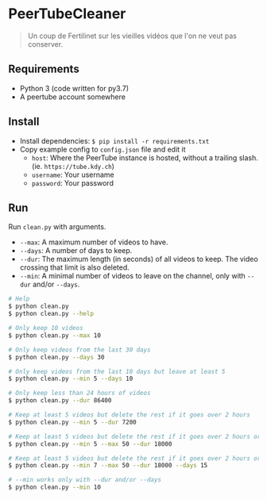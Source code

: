 # PeerTubeCleaner

> Un coup de Fertilinet sur les vieilles vidéos que l'on ne veut pas conserver.

## Requirements

- Python 3 (code written for py3.7)
- A peertube account somewhere

## Install

- Install dependencies: `$ pip install -r requirements.txt`
- Copy example config to `config.json` file and edit it
  - `host`: Where the PeerTube instance is hosted, without a trailing slash. (ie. `https://tube.kdy.ch`)
  - `username`: Your username
  - `password`: Your password

## Run

Run `clean.py` with arguments.

- `--max`: A maximum number of videos to have.
- `--days`: A number of days to keep.
- `--dur`: The maximum length (in seconds) of all videos to keep. The video crossing that limit is also deleted.
- `--min`: A minimal number of videos to leave on the channel, only with `--dur` and/or `--days`.


```bash
# Help
$ python clean.py
$ python clean.py --help

# Only keep 10 videos
$ python clean.py --max 10

# Only keep videos from the last 30 days
$ python clean.py --days 30

# Only keep videos from the last 10 days but leave at least 5
$ python clean.py --min 5 --days 10

# Only keep less than 24 hours of videos
$ python clean.py --dur 86400

# Keep at least 5 videos but delete the rest if it goes over 2 hours
$ python clean.py --min 5 --dur 7200

# Keep at least 5 videos but delete the rest if it goes over 2 hours or up to 50 videos
$ python clean.py --min 5 --max 50 --dur 18000

# Keep at least 5 videos but delete the rest if it goes over 2 hours or up to 50 videos or the ones who are over 15 days old
$ python clean.py --min 7 --max 50 --dur 18000 --days 15

# --min works only with --dur and/or --days
$ python clean.py --min 10
```
